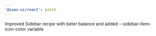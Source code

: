 ```yaml
---
'@saas-ui/react': patch
---
```


Improved Sidebar recipe with beter balance and added --sidebar-item-icon-color variable
